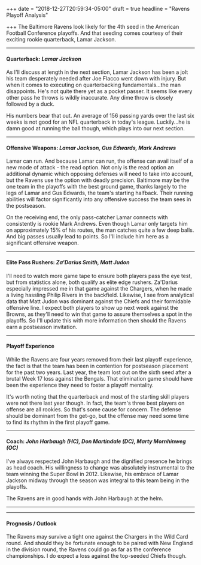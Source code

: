 +++
date = "2018-12-27T20:59:34-05:00"
draft = true
headline = "Ravens Playoff Analysis"

+++
The Baltimore Ravens look likely for the 4th seed in the American Football Conference playoffs. And that seeding comes courtesy of their exciting rookie quarterback, Lamar Jackson.

***

#### Quarterback: _Lamar Jackson_

As I'll discuss at length in the next section, Lamar Jackson has been a jolt his team desperately needed after Joe Flacco went down with injury. But when it comes to executing on quarterbacking fundamentals...the man disappoints. He's not quite there yet as a pocket passer. It seems like every other pass he throws is wildly inaccurate. Any dime throw is closely followed by a duck.

His numbers bear that out. An average of 156 passing yards over the last six weeks is not good for an NFL quarterback in today's league. Luckily...he is damn good at running the ball though, which plays into our next section.

***

#### Offensive Weapons: _Lamar Jackson, Gus Edwards, Mark Andrews_

Lamar can run. And because Lamar can run, the offense can avail itself of a new mode of attack - the read option. Not only is the read option an additional dynamic which opposing defenses will need to take into account, but the Ravens use the option with deadly precision. Baltimore may be the one team in the playoffs with the best ground game, thanks largely to the legs of Lamar and Gus Edwards, the team's starting halfback. Their running abilities will factor significantly into any offensive success the team sees in the postseason. 

On the receiving end, the only pass-catcher Lamar connects with consistently is rookie Mark Andrews. Even though Lamar only targets him on approximately 15% of his routes, the man catches quite a few deep balls. And big passes usually lead to points. So I'll include him here as a significant offensive weapon.

***

#### Elite Pass Rushers: _Za'Darius Smith, Matt Judon_

I'll need to watch more game tape to ensure both players pass the eye test, but from statistics alone, both qualify as elite edge rushers. Za'Darius especially impressed me in that game against the Chargers, when he made a living hassling Philip Rivers in the backfield. Likewise, I see from analytical data that Matt Judon was dominant against the Chiefs and their formidable offensive line. I expect both players to show up next week against the Browns, as they'll need to win that game to assure themselves a spot in the playoffs. So I'll update this with more information then should the Ravens earn a postseason invitation.  

***

#### Playoff Experience

While the Ravens are four years removed from their last playoff experience, the fact is that the team has been in contention for postseason placement for the past two years. Last year, the team lost out on the sixth seed after a brutal Week 17 loss against the Bengals. That elimination game should have been the experience they need to foster a playoff mentality.

It's worth noting that the quarterback and most of the starting skill players were not there last year though. In fact, the team's three best players on offense are all rookies. So that's some cause for concern. The defense should be dominant from the get-go, but the offense may need some time to find its rhythm in the first playoff game.

***

#### Coach: _John Harbaugh (HC), Don Martindale (DC), Marty Mornhinweg (OC)_

I've always respected John Harbaugh and the dignified presence he brings as head coach. His willingness to change was absolutely instrumental to the team winning the Super Bowl in 2012. Likewise, his embrace of Lamar Jackson midway through the season was integral to this team being in the playoffs.

The Ravens are in good hands with John Harbaugh at the helm.

***

***

#### Prognosis / Outlook

The Ravens may survive a tight one against the Chargers in the Wild Card round. And should they be fortunate enough to be paired with New England in the division round, the Ravens could go as far as the conference championships. I do expect a loss against the top-seeded Chiefs though. 